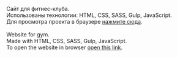 Сайт для фитнес-клуба.<br>
Использованы технологии: HTML, CSS, SASS, Gulp, JavaScript. <br>
Для просмотра проекта в браузере <a href="https://kuzminapolina.github.io/fitness_2.0/" target="blank">нажмите сюда</a>.
<br><br>
Website for gym.<br>
Made with HTML, CSS, SASS, Gulp, JavaScript.<br>
To open the website in browser <a href="https://kuzminapolina.github.io/fitness_2.0/" target="blank">open this link</a>.
